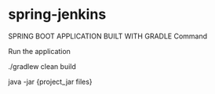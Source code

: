# spring-jenkins


SPRING BOOT APPLICATION BUILT WITH GRADLE Command

Run the application

./gradlew clean build

java -jar {project_jar files}
